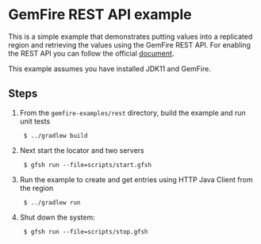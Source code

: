 <!--
  ~ Copyright (c) VMware, Inc. 2023. All rights reserved.
  ~ SPDX-License-Identifier: Apache-2.0
  -->
<!--
Licensed to the Apache Software Foundation (ASF) under one or more
contributor license agreements.  See the NOTICE file distributed with
this work for additional information regarding copyright ownership.
The ASF licenses this file to You under the Apache License, Version 2.0
(the "License"); you may not use this file except in compliance with
the License.  You may obtain a copy of the License at

     http://www.apache.org/licenses/LICENSE-2.0

Unless required by applicable law or agreed to in writing, software
distributed under the License is distributed on an "AS IS" BASIS,
WITHOUT WARRANTIES OR CONDITIONS OF ANY KIND, either express or implied.
See the License for the specific language governing permissions and
limitations under the License.
-->

# GemFire REST API example

This is a simple example that demonstrates putting values into a
replicated region and retrieving the values using the GemFire REST API. For enabling the REST API you can follow the official [document](https://docs.vmware.com/en/VMware-GemFire/10.0/gf/rest_apps-setup_config.html).

This example assumes you have installed JDK11 and GemFire.

## Steps

1. From the `gemfire-examples/rest` directory, build the example and
   run unit tests

        $ ../gradlew build

2. Next start the locator and two servers

        $ gfsh run --file=scripts/start.gfsh

3. Run the example to create and get entries using HTTP Java Client from the region

        $ ../gradlew run
        
4. Shut down the system:

        $ gfsh run --file=scripts/stop.gfsh
